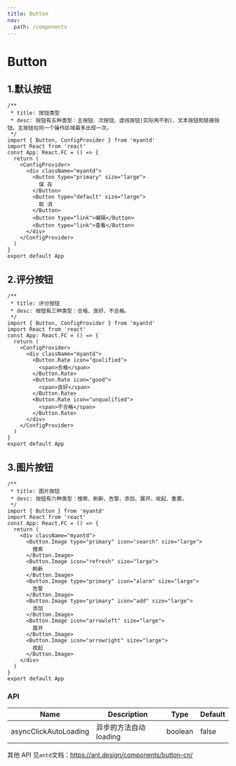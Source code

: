 ```yaml
---
title: Button
nav:
  path: /components
---
```


# Button

## 1.默认按钮

```tsx
/**
 * title: 按钮类型
 * desc: 按钮有五种类型：主按钮、次按钮、虚线按钮(实际用不到)、文本按钮和链接按钮。主按钮在同一个操作区域最多出现一次。
 */
import { Button, ConfigProvider } from 'myantd'
import React from 'react'
const App: React.FC = () => {
  return (
    <ConfigProvider>
      <div className="myantd">
        <Button type="primary" size="large">
          保 存
        </Button>
        <Button type="default" size="large">
          取 消
        </Button>
        <Button type="link">编辑</Button>
        <Button type="link">查看</Button>
      </div>
    </ConfigProvider>
  )
}
export default App
```

## 2.评分按钮

```tsx
/**
 * title: 评分按钮
 * desc: 按钮有三种类型：合格、良好、不合格。
 */
import { Button, ConfigProvider } from 'myantd'
import React from 'react'
const App: React.FC = () => {
  return (
    <ConfigProvider>
      <div className="myantd">
        <Button.Rate icon="qualified">
          <span>合格</span>
        </Button.Rate>
        <Button.Rate icon="good">
          <span>良好</span>
        </Button.Rate>
        <Button.Rate icon="unqualified">
          <span>不合格</span>
        </Button.Rate>
      </div>
    </ConfigProvider>
  )
}
export default App
```

## 3.图片按钮

```tsx
/**
 * title: 图片按钮
 * desc: 按钮有六种类型：搜索、刷新、告警、添加、展开、收起、重置。
 */
import { Button } from 'myantd'
import React from 'react'
const App: React.FC = () => {
  return (
    <div className="myantd">
      <Button.Image type="primary" icon="search" size="large">
        搜索
      </Button.Image>
      <Button.Image icon="refresh" size="large">
        刷新
      </Button.Image>
      <Button.Image type="primary" icon="alarm" size="large">
        告警
      </Button.Image>
      <Button.Image type="primary" icon="add" size="large">
        添加
      </Button.Image>
      <Button.Image icon="arrowleft" size="large">
        展开
      </Button.Image>
      <Button.Image icon="arrowright" size="large">
        收起
      </Button.Image>
    </div>
  )
}
export default App
```

### API

| Name                  | Description            | Type    | Default |
| --------------------- | ---------------------- | ------- | ------- |
| asyncClickAutoLoading | 异步的方法自动 loading | boolean | false   |

其他 API 见`antd`文档：https://ant.design/components/button-cn/
